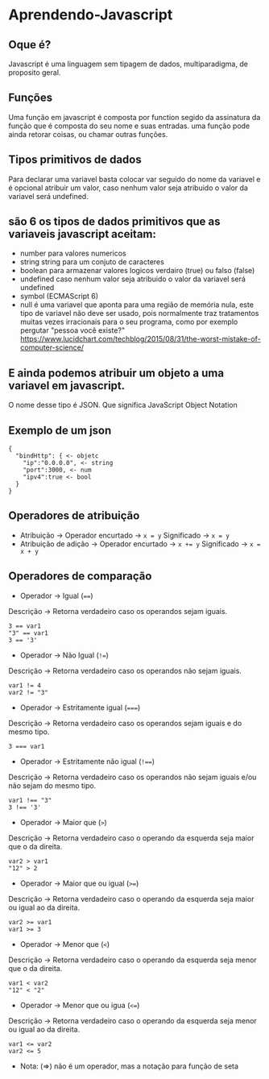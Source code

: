 # Aprendendo-Javascript
## Oque é? 
Javascript é uma linguagem sem tipagem de dados, multiparadigma, de proposito geral.

## Funções
Uma função em javascript é composta por function segido da assinatura da função que é composta do seu nome e suas entradas.
uma função pode ainda retorar coisas, ou chamar outras funções.

## Tipos primitivos de dados
Para declarar uma variavel basta colocar var seguido do nome da variavel e é opcional atribuir um valor, caso nenhum valor seja atribuido o valor da variavel será undefined.

## são 6 os tipos de dados primitivos que as variaveis javascript aceitam:

* number para valores numericos
* string string para um conjuto de caracteres
* boolean  para armazenar valores logicos verdairo (true) ou falso (false)
* undefined caso nenhum valor seja atribuido o valor da variavel será undefined
* symbol (ECMAScript 6)
* null é uma variavel que aponta para uma região de memória nula, este tipo de variavel não deve ser usado, pois normalmente traz tratamentos muitas vezes irracionais para o seu programa, como por exemplo pergutar "pessoa você existe?" https://www.lucidchart.com/techblog/2015/08/31/the-worst-mistake-of-computer-science/

## E ainda podemos atribuir um objeto a uma variavel em javascript.
O nome desse tipo é JSON. Que significa JavaScript Object Notation

## Exemplo de um json
```
{
  "bindHttp": { <- objetc
    "ip":"0.0.0.0", <- string
    "port":3000, <- num
    "ipv4":true <- bool
  }
}
```
## Operadores de atribuição
* Atribuição -> Operador encurtado -> ```x = y``` Significado -> ```x = y```
* Atribuição de adição -> Operador encurtado -> ```x += y``` Significado -> ```x = x + y```

## Operadores de comparação
* Operador -> Igual (```==```) 

Descrição -> Retorna verdadeiro caso os operandos sejam iguais.

```
3 == var1
"3" == var1
3 == '3'
```
* Operador -> Não Igual (```!=```) 

Descrição -> Retorna verdadeiro caso os operandos não sejam iguais.

```
var1 != 4
var2 != "3"
```

* Operador -> Estritamente igual (```===```) 

Descrição -> Retorna verdadeiro caso os operandos sejam iguais e do mesmo tipo.

```
3 === var1
```

* Operador -> Estritamente não igual (```!==```) 

Descrição -> Retorna verdadeiro caso os operandos não sejam iguais e/ou não sejam do mesmo tipo.

```
var1 !== "3"
3 !== '3'
```

* Operador -> Maior que (```>```) 

Descrição -> Retorna verdadeiro caso o operando da esquerda seja maior que o da direita.

```
var2 > var1
"12" > 2
```

* Operador -> Maior que ou igual (```>=```) 

Descrição -> Retorna verdadeiro caso o operando da esquerda seja maior ou igual ao da direita.

```
var2 >= var1
var1 >= 3
```

* Operador -> Menor que (```<```) 

Descrição -> Retorna verdadeiro caso o operando da esquerda seja menor que o da direita.

```
var1 < var2
"12" < "2"
```

* Operador -> Menor que ou igua (```<=```) 

Descrição -> Retorna verdadeiro caso o operando da esquerda seja menor ou igual ao da direita.

```
var1 <= var2
var2 <= 5
```
* Nota: (=>) não é um operador, mas a notação para função de seta
